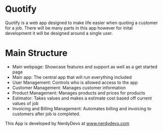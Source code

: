 # Quotify

Quotify is a web app designed to make life easier when quoting a customer for a job. There will be many parts in this app however for inital development it will be designed around a single user.

# Main Structure
 - Main webpage: Showcase features and support as well as a get started page
 - Main app: The central app that will run everything included
 - User Management: Controls who is allowed access to the app
 - Customer Management: Manages customer information 
 - Product Management: Manages products and prices for products
 - Estimator: Takes values and makes a estimate cost based off current values of job
 - Invoicing and Billing Management: Automates billing and invoicing to customers after job is completed.
 
 This App is developed by NerdyDevs at www.nerdydevs.com 
